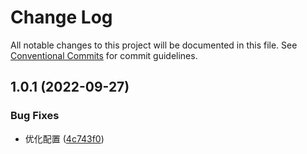 # Change Log

All notable changes to this project will be documented in this file.
See [Conventional Commits](https://conventionalcommits.org) for commit guidelines.

## 1.0.1 (2022-09-27)


### Bug Fixes

* 优化配置 ([4c743f0](https://github.com/fuxiang123/test-learn/commit/4c743f0ff5b701335359fcb5717d3b2a34755479))
